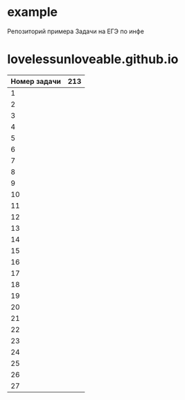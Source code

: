 # example
Репозиторий примера
Задачи на ЕГЭ по инфе

# lovelessunloveable.github.io
| Номер задачи | 213 |
| ------ | ------ |
| 1 |  |
| 2 |  |
| 3 | |
| 4 |  |
| 5 |  |
| 6 |  |
| 7 |  |
| 8 |  |
| 9 |  |
| 10 |  |
| 11 |  |
| 12 |  |
| 13 |  |
| 14 |  |
| 15 |  |
| 16 |  |
| 17 |  |
| 18 |  |
| 19 |  |
| 20 |  |
| 21 |  |
| 22 |  |
| 23 |  |
| 24 |  |
| 25 |  |
| 26 |  |
| 27 |  |

